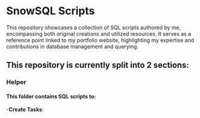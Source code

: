# SnowSQL Scripts

This repository showcases a collection of SQL scripts authored by me, encompassing both original creations and utilized resources. It serves as a reference point linked to my portfolio website, highlighting my expertise and contributions in database management and querying.

## This repository is currently split into 2 sections:
### Helper
#### This folder contains SQL scripts to:
-**Create Tasks**: 

